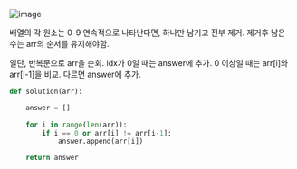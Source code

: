 ![image](https://github.com/user-attachments/assets/23bc7fd0-4e43-4abb-ac0f-7c14c9dad631)



배열의 각 원소는 0-9
연속적으로 나타난다면, 하나만 남기고 전부 제거.
제거후 남은 수는 arr의 순서를 유지해야함.

일단, 반복문으로 arr을 순회.
idx가 0일 때는 answer에 추가.
0 이상일 때는 arr[i]와 arr[i-1]을 비교.
다르면 answer에 추가.

```python
def solution(arr):

    answer = []
    
    for i in range(len(arr)):
        if i == 0 or arr[i] != arr[i-1]:
            answer.append(arr[i])

    return answer
```
